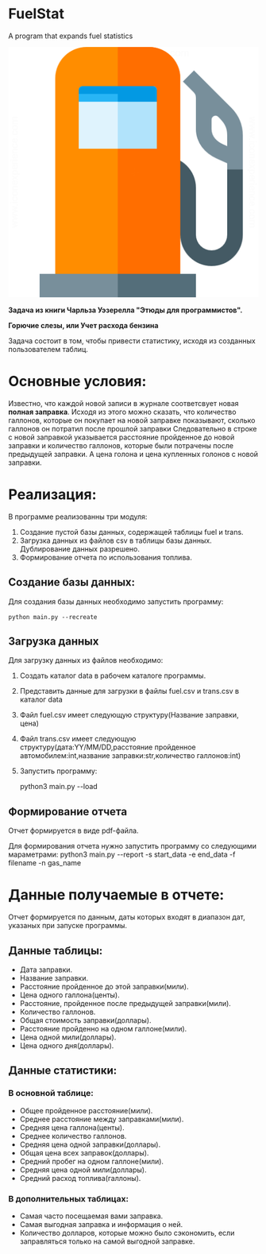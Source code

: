 # FuelStat
A program that expands fuel statistics

![GitHub Logo](/images/logo.png)


**Задача из книги Чарльза Уэзерелла "Этюды для программистов".**

**Горючие слезы, или Учет расхода бензина**

Задача состоит в том, чтобы привести статистику,
исходя из созданных пользователем таблиц.

# Основные условия:

Известно, что каждой новой записи в журнале соответсвует
новая **полная заправка**. Исходя из этого можно сказать,
что количество галлонов, которые он покупает на новой заправке
показывают, сколько галлонов он потратил после прошлой заправки
Следовательно в строке с новой заправкой
указывается расстояние пройденное до новой заправки и 
количество галлонов, которые были потрачены после
предыдущей заправки. А цена голона и цена купленных голонов с
новой заправки. 


# Реализация:

В программе реализованны три модуля:

1. Создание пустой базы данных, содержащей таблицы fuel и trans.
2. Загрузка данных из файлов csv в таблицы базы данных. Дублирование
данных разрешено.
3. Формирование отчета по использования топлива.

## Создание базы данных:

Для создания базы данных необходимо запустить программу:

    python main.py --recreate

## Загрузка данных

Для загрузку данных из файлов необходимо:

1. Создать каталог data в рабочем каталоге программы.

2. Представить данные для загрузки в файлы fuel.csv и trans.csv в каталог data

3. Файл fuel.csv имеет следующую структуру(Название заправки, цена)

4. Файл trans.csv имеет следующую структуру(дата:YY/MM/DD,расстояние пройденное автомобилем:int,название заправки:str,количество галлонов:int)

5. Запустить программу:

    python3 main.py --load

## Формирование отчета

Отчет формируется в виде pdf-файла.

Для формирования отчета нужно запустить программу со следующими мараметрами:
    python3 main.py --report -s start_data -e end_data -f filename -n gas_name

# Данные получаемые в отчете:

Отчет формируется по данным, даты которых входят в диапазон дат, указаных при запуске программы.

## Данные таблицы:

- Дата заправки.
- Название заправки.
- Расстояние пройденное до этой заправки(мили).
- Цена одного галлона(центы).
- Расстояние, пройденное после предыдущей заправки(мили).
- Количество галлонов.
- Общая стоимость заправки(доллары).
- Расстояние пройденно на одном галлоне(мили).
- Цена одной мили(доллары).
- Цена одного дня(доллары).

## Данные статистики:

### В основной таблице:

- Общее пройденное расстояние(мили).
- Среднее расстояние между заправками(мили).
- Средняя цена галлона(центы).
- Среднее количество галлонов.
- Средняя цена одной заправки(доллары).
- Общая цена всех заправок(доллары).
- Средний пробег на одном галлоне(мили).
- Средняя цена одной мили(доллары).
- Средний расход топлива(галлоны).

### В дополнительных таблицах:

- Самая часто посещаемая вами заправка.
- Самая выгодная заправка и информация о ней.
- Количество долларов, которые можно было сэкономить, если заправляться только на самой выгодной заправке.